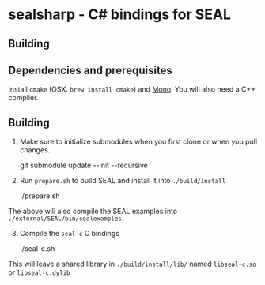 
# sealsharp - C# bindings for SEAL

## Building

## Dependencies and prerequisites

Install `cmake` (OSX: `brew install cmake`) and
[Mono](https://www.mono-project.com/downloads).  You will also need a C++
compiler.

## Building

1. Make sure to initialize submodules when you first clone or when you pull changes.

    git submodule update --init --recursive

2. Run `prepare.sh` to build SEAL and install it into `./build/install`

    ./prepare.sh

  The above will also compile the SEAL examples into `./external/SEAL/bin/sealexamples`

3. Compile the `seal-c` C bindings

    ./seal-c.sh

  This will leave a shared library in `./build/install/lib/` named `libseal-c.so` or `libseal-c.dylib`

